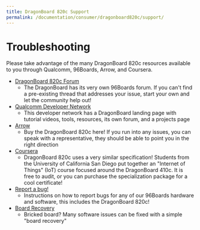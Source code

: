 ```yaml
---
title: DragonBoard 820c Support
permalink: /documentation/consumer/dragonboard820c/support/
---
```

# Troubleshooting

Please take advantage of the many DragonBoard 820c resources available to you through Qualcomm, 96Boards, Arrow, and Coursera.

- [DragonBoard 820c Forum](https://discuss.96boards.org/c/products/dragonboard820c)
   - The DragonBoard has its very own 96Boards forum. If you can't find a pre-existing thread that addresses your issue, start your own and let the community help out!
- [Qualcomm Developer Network](../support/)
   - This developer network has a DragonBoard landing page with tutorial videos, tools, resources, its own forum, and a projects page
- [Arrow](https://www.arrow.com)
   - Buy the DragonBoard 820c here! If you run into any issues, you can speak with a representative, they should be able to point you in the right direction
- [Coursera](https://www.coursera.org/specializations/internet-of-things)
   - DragonBoard 820c uses a very similar specification! Students from the University of California San Diego put together an "Internet of Things" (IoT) course focused around the DragonBoard 410c. It is free to audit, or you can purchase the specialization package for a cool certificate!
- [Report a bug!](../../../Extras/Report_a_bug.md)
   - Instructions on how to report bugs for any of our 96Boards hardware and software, this includes the DragonBoard 820c!
- [Board Recovery](../installation/board-recovery.md)
   - Bricked board? Many software issues can be fixed with a simple "board recovery"
